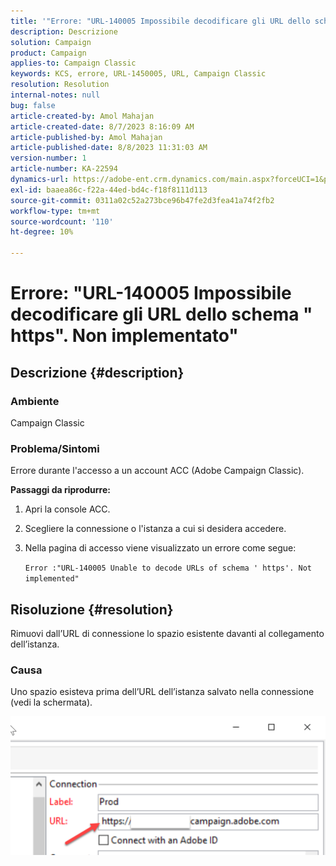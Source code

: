```yaml
---
title: '"Errore: "URL-140005 Impossibile decodificare gli URL dello schema" https". Non implementato"'''
description: Descrizione
solution: Campaign
product: Campaign
applies-to: Campaign Classic
keywords: KCS, errore, URL-1450005, URL, Campaign Classic
resolution: Resolution
internal-notes: null
bug: false
article-created-by: Amol Mahajan
article-created-date: 8/7/2023 8:16:09 AM
article-published-by: Amol Mahajan
article-published-date: 8/8/2023 11:31:03 AM
version-number: 1
article-number: KA-22594
dynamics-url: https://adobe-ent.crm.dynamics.com/main.aspx?forceUCI=1&pagetype=entityrecord&etn=knowledgearticle&id=8df6b4a6-fa34-ee11-bdf4-6045bd006c82
exl-id: baaea86c-f22a-44ed-bd4c-f18f8111d113
source-git-commit: 0311a02c52a273bce96b47fe2d3fea41a74f2fb2
workflow-type: tm+mt
source-wordcount: '110'
ht-degree: 10%

---
```


# Errore: &quot;URL-140005 Impossibile decodificare gli URL dello schema &quot; https&quot;. Non implementato&quot;

## Descrizione {#description}


### <b>Ambiente</b>

Campaign Classic



### <b>Problema/Sintomi</b>

Errore durante l&#39;accesso a un account ACC (Adobe Campaign Classic).



<b>Passaggi da riprodurre:</b>

1. Apri la console ACC.


2. Scegliere la connessione o l&#39;istanza a cui si desidera accedere.


3. Nella pagina di accesso viene visualizzato un errore come segue:

   `Error :"URL-140005 Unable to decode URLs of schema ' https'. Not implemented"`



## Risoluzione {#resolution}


Rimuovi dall’URL di connessione lo spazio esistente davanti al collegamento dell’istanza.

### <b>Causa</b>

Uno spazio esisteva prima dell’URL dell’istanza salvato nella connessione (vedi la schermata).

![](assets/9ee7e7a5-fc34-ee11-bdf4-6045bd006c82.png)
